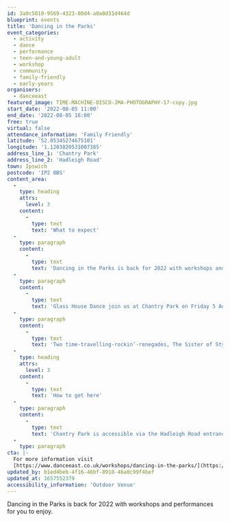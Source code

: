 ```yaml
---
id: 3a0c5810-9569-4323-80d4-a0a0d31d464d
blueprint: events
title: 'Dancing in the Parks'
event_categories:
  - activity
  - dance
  - performance
  - teen-and-young-adult
  - workshop
  - community
  - family-friendly
  - early-years
organisers:
  - danceeast
featured_image: TIME-MACHINE-DISCO-JMA-PHOTOGRAPHY-17-copy.jpg
start_date: '2022-08-05 11:00'
end_date: '2022-08-05 16:00'
free: true
virtual: false
attendance_information: 'Family Friendly'
latitude: '52.05345274675101'
longitude: '1.1203820531007385'
address_line_1: 'Chantry Park'
address_line_2: 'Hadleigh Road'
town: Ipswich
postcode: 'IP2 0BS'
content_area:
  -
    type: heading
    attrs:
      level: 3
    content:
      -
        type: text
        text: 'What to expect'
  -
    type: paragraph
    content:
      -
        type: text
        text: 'Dancing in the Parks is back for 2022 with workshops and performances for you to enjoy. Come and join us at a park near you for this FREE event!'
  -
    type: paragraph
    content:
      -
        type: text
        text: 'Glass House Dance join us at Chantry Park on Friday 5 August.'
  -
    type: paragraph
    content:
      -
        type: text
        text: 'Two time-travelling-rockin’-renegades, The Sister of Stylus, have crash landed in your city and need your help! Their time machine is powered by a new, renewable, sustainable bio-energy source; DANCE. They are on the hunt for all foot-tappers, dad dancers, disco divas, jumping jivers, old school ravers and shake-your-money-makers to thrust, power and pulse them back to the future! Glass House Dance was set up by Sarah Lewis and Laura McGill to take contemporary dance into the heart of the community. They have made their mark on the outdoor arts scene, touring nationally for 8 years'
  -
    type: heading
    attrs:
      level: 3
    content:
      -
        type: text
        text: 'How to get here'
  -
    type: paragraph
    content:
      -
        type: text
        text: 'Chantry Park is accessible via the Hadleigh Road entrance. '
  -
    type: paragraph
cta: |-
  For more information visit 
  [https://www.danceeast.co.uk/workshops/dancing-in-the-parks/](https://www.danceeast.co.uk/workshops/dancing-in-the-parks/)
updated_by: b1ed4beb-4f16-46bf-8918-46a0c99f4bef
updated_at: 1657552379
accessibility_information: 'Outdoor Venue'
---
```

Dancing in the Parks is back for 2022 with workshops and performances for you to enjoy.